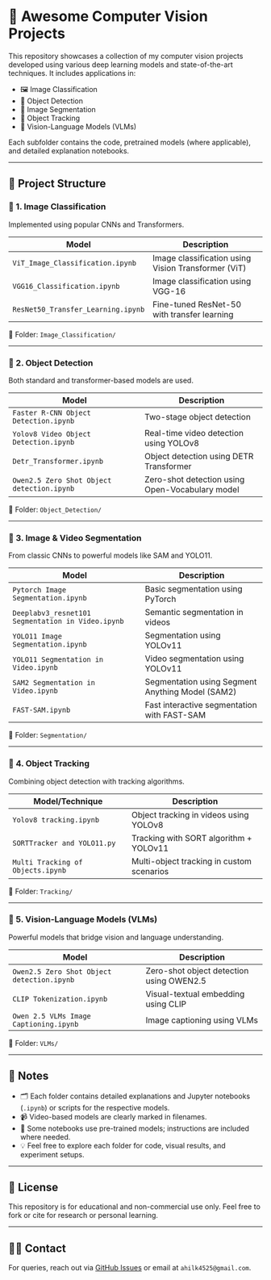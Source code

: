 # 🧠 Awesome Computer Vision Projects

This repository showcases a collection of my computer vision projects developed using various deep learning models and state-of-the-art techniques. It includes applications in:

- 🖼️ Image Classification
- 🎯 Object Detection
- 🧩 Image Segmentation
- 🎥 Object Tracking
- 🧠 Vision-Language Models (VLMs)

Each subfolder contains the code, pretrained models (where applicable), and detailed explanation notebooks.

---

## 📁 Project Structure

### 🔹 1. Image Classification
Implemented using popular CNNs and Transformers.

| Model | Description |
|-------|-------------|
| `ViT_Image_Classification.ipynb` | Image classification using Vision Transformer (ViT) |
| `VGG16_Classification.ipynb` | Image classification using VGG-16 |
| `ResNet50_Transfer_Learning.ipynb` | Fine-tuned ResNet-50 with transfer learning |

📂 Folder: `Image_Classification/`

---

### 🔹 2. Object Detection
Both standard and transformer-based models are used.

| Model | Description |
|-------|-------------|
| `Faster R-CNN Object Detection.ipynb` | Two-stage object detection |
| `Yolov8 Video Object Detection.ipynb` | Real-time video detection using YOLOv8 |
| `Detr_Transformer.ipynb` | Object detection using DETR Transformer |
| `Owen2.5 Zero Shot Object detection.ipynb` | Zero-shot detection using Open-Vocabulary model |

📂 Folder: `Object_Detection/`

---

### 🔹 3. Image & Video Segmentation
From classic CNNs to powerful models like SAM and YOLO11.

| Model | Description |
|-------|-------------|
| `Pytorch Image Segmentation.ipynb` | Basic segmentation using PyTorch |
| `Deeplabv3_resnet101 Segmentation in Video.ipynb` | Semantic segmentation in videos |
| `YOLO11 Image Segmentation.ipynb` | Segmentation using YOLOv11 |
| `YOLO11 Segmentation in Video.ipynb` | Video segmentation using YOLOv11 |
| `SAM2 Segmentation in Video.ipynb` | Segmentation using Segment Anything Model (SAM2) |
| `FAST-SAM.ipynb` | Fast interactive segmentation with FAST-SAM |

📂 Folder: `Segmentation/`

---

### 🔹 4. Object Tracking
Combining object detection with tracking algorithms.

| Model/Technique | Description |
|-----------------|-------------|
| `Yolov8 tracking.ipynb` | Object tracking in videos using YOLOv8 |
| `SORTTracker and YOLO11.py` | Tracking with SORT algorithm + YOLOv11 |
| `Multi Tracking of Objects.ipynb` | Multi-object tracking in custom scenarios |

📂 Folder: `Tracking/`

---

### 🔹 5. Vision-Language Models (VLMs)
Powerful models that bridge vision and language understanding.

| Model | Description |
|-------|-------------|
| `Owen2.5 Zero Shot Object detection.ipynb` | Zero-shot object detection using OWEN2.5 |
| `CLIP Tokenization.ipynb` | Visual-textual embedding using CLIP |
| `Owen 2.5 VLMs Image Captioning.ipynb` | Image captioning using VLMs |

📂 Folder: `VLMs/`

---

## 📌 Notes

- 🗂️ Each folder contains detailed explanations and Jupyter notebooks (`.ipynb`) or scripts for the respective models.
- 📹 Video-based models are clearly marked in filenames.
- 🧪 Some notebooks use pre-trained models; instructions are included where needed.
- 💡 Feel free to explore each folder for code, visual results, and experiment setups.

---

## 🧾 License
This repository is for educational and non-commercial use only. Feel free to fork or cite for research or personal learning.

---

## 🙋‍♂️ Contact
For queries, reach out via [GitHub Issues](https://github.com/Wasiq1123/Deep-Learning-Projects/issues) or email at `ahilk4525@gmail.com`.

